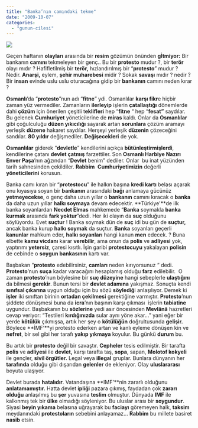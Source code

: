 ```yaml
---
title: "Banka’nın camındaki tekme"
date: "2009-10-07"
categories: 
  - "gunun-cilesi"
---
```


![](/uploads/image/cam.jpg)

Geçen haftanın **olayları** arasında bir **resim** gözümün önünden **gİtmiyor:** Bir bankanın **camını** tekmeleyen bir genç.. Bu bir **protesto** mudur ?, bir **terör** olayı mıdır ? Hafifletilmiş bir **terör,** hızlandırılmış bir “**protesto**” mudur ? Nedir. **Anarşi,** eylem, **şehir muharebesi** midir ? Sokak **savaşı** mıdır ? nedir ? Bir **insan** evinde uslu uslu oturacağına gidip bir **bankanın** camını neden kırar ?

**Osmanlı**’da “**protesto**”nun adı “**fitne**” ydi. Osmanlılar **karşı fikr**e hiçbir zaman yüz vermediler. Zamanların **ilerleyip** işlerin **çatallaştığı** dönemlerde dahi **çözüm** için önerilen çeşitli t**eklifleri** hep “**fitne** “ hep “**fesat”** saydılar. Bu gelenek **Cumhuriyet** yöneticilerine de **miras** kaldı. Onlar da **Osmanlılar** gibi çoğulculuğu **düzen yıkıcılığı** sayarak artan **sorunlara** çözüm aramayı yerleşik **düzene** hakaret saydılar. Herşeyi yerleşik **düzenin** çözeceğini sandılar. **80 yıldır** değişmediler. **Değişecekleri** de yok.

**Osmanlılar** giderek “**devletle**” kendilerini açıkça **bütünleştirmişlerdi**, kendilerine çatanı **devlet çatmış** farzettiler. Son **Osmanlı Harbiye Nazırı Enver Paşa**’nın ağzından “**Devlet** benim” dediler. Onlar  bu inat yüzünden tarih sahnesinden çekildiler. **Rabbim**  **Cumhuriyetimizin** değerli **yöneticilerini** korusun. 

Banka camı kıran bir “**protestocu**” ile halkın başına **kredi kartı** belası açarak onu kıyasıya soyan bir **bankanın** arasındaki **bağı** anlamaya gücünüz **yetmeyecekse**, o genç daha uzun yıllar o **bankanın** camını kıracak o **banka** da daha uzun yıllar **halkı soymaya** devam edecektir. **Türkiye'**de ilk banka soyanlardan **Necdet Elmas** mahkemede “**Banka** soymakla **banka kurmak** arasında **fark yoktur**”dedi. Her iki olayın da **suç** olduğunu söylüyordu. Evet **suçtur** ! Banka soymak dün de **suç** idi bu gün de **suçtur,** ancak banka kurup **halkı soymak** da suçtur. **Banka** soyanları geçerli **kanunlar** mahkum eder, **halkı soyanları** hangi kanun **men** edecek. ? Buna elbette **kamu vicdanı** karar **verebilir**, ama onun da **polis** ve **adliyesi** yok, yaptırımı **yetersiz**, çaresi kısıtlı. İşin garibi **protestocuyu** yakalayan **polisin** de cebinde o **soygun bankasının** kartı var.

Başbakan “**protesto** edebilirsiniz, **camları** neden kırıyorsunuz “ dedi. **Protesto**’nun **suça** kadar varacağını hesaplamış olduğu **farz** edilebilir.  O zaman **protesto**’nun böylesine bir **suç düzeyine** hangi sebeplerle **ulaştığını** da bilmesi **gerekir**. Bunun tersi bir **devlet adamına** yakışmaz. Sonuçta kendi **sınıfsal çıkarına** uygun olduğu için bu sözü **söylediğ**i anlaşılıyor. Demek ki **işler** iki sınıftan birinin **ortadan çekilmesi** gerektiğine varmıştır. **Protesto**’nun şiddete dönüşmesi buna da **icra**’nın başının karşı çıkması  işlerin **tabiatine** uygundur. Başbakanın bu **sözlerine** yedi asır öncesinden **Mevlânâ** hazretleri cevap veriyor: “Testileri **kırdığınızda** sular aynı yöne akar…” yani eğer bir yerde **kötülük** çıkmışsa, artık her şey o **kötülüğün** doğrultusunda **gelişir.** Böylece **İMF’**yi protesto ederken artan ve kanlı eyleme dönüşen kin ve **nefret**, bir sel gibi her tarafı **yakıp yıkmaya** koyulur. Bu günkü **durum** bu.

Bu artık bir **protesto** değil bir savaştır. **Cepheler** tesis edilmiştir. Bir tarafta **polis** ve **adliyesi** ile **devlet,** karşı tarafta taş, **sopa**, sapan, **Molotof kokyeli** ile gençler, **sivil örgütler.** Legal veya **illegal** gruplar. Bunlara dünyanın her **tarafında** olduğu gibi dışarıdan **gelenler** de ekleniyor. OIay **uluslararası** boyuta ulaşıyor.

Devlet burada **hatalıdır**. Vatandaşına **IMF’**nin zararlı olduğunu **anlatamamıştır.** Hatta devlet **ipliği** pazara çıkmış, faydadan çok **zararı olduğu** anlaşılmış bu **şer** yuvasına **teslim** olmuştur. Dünyada **IMF** ile kalkınmış tek bir **ülke** olmadığı söyleniyor. Bu uluslar arası bir **soygundur**.  Siyasi **beyin yıkama** belasına uğrayarak bu **faciayı** göremeyen halk, **taksim** meydanındaki **protestoların** sebebini anlayamaz… **Rabbim** bu millete basiret **nasib** etsin.
